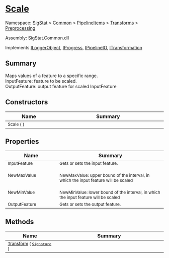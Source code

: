 # [Scale](./Scale.md)

Namespace: [SigStat]() > [Common](./../../../README.md) > [PipelineItems]() > [Transforms]() > [Preprocessing](./README.md)

Assembly: SigStat.Common.dll

Implements [ILoggerObject](./../../../ILoggerObject.md), [IProgress](./../../../Helpers/IProgress.md), [IPipelineIO](./../../../Pipeline/IPipelineIO.md), [ITransformation](./../../../ITransformation.md)

## Summary
Maps values of a feature to a specific range.  <br>InputFeature: feature to be scaled.<br>OutputFeature: output feature for scaled InputFeature

## Constructors

| Name<a href="#"><img width=160></a> | Summary<a href="#"><img width=475></a> | 
| --- | --- | 
| <sub>Scale (  )</sub>| <sub></sub>| <br>


## Properties

| Name<a href="#"><img width=160></a> | Summary<a href="#"><img width=475></a> | 
| --- | --- | 
| <sub>InputFeature</sub>| <sub>Gets or sets the input feature.</sub>| <br>
| <sub>NewMaxValue</sub>| <sub><br>NewMaxValue: upper bound of the interval, in which the input feature will be scaled</sub>| <br>
| <sub>NewMinValue</sub>| <sub><br>NewMinValue: lower bound of the interval, in which the input feature will be scaled</sub>| <br>
| <sub>OutputFeature</sub>| <sub>Gets or sets the output feature.</sub>| <br>


## Methods

| Name<a href="#"><img width=160></a> | Summary<a href="#"><img width=475></a> | 
| --- | --- | 
| <sub>[Transform](./Methods/Scale-100663855.md) ( [`Signature`](./../../../Signature.md) )</sub>| <sub></sub>| <br>


